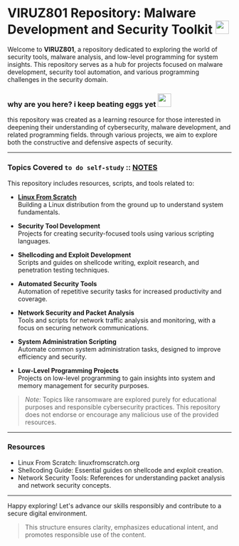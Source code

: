 # VIRUZ801 Repository: Malware Development and Security Toolkit <img src="https://cdn.catcatnya.com/custom_emojis/images/000/161/948/original/911f107a27fa251a.gif" length="30" width="30" />

Welcome to **VIRUZ801**, a repository dedicated to exploring the world of security tools, malware analysis, and low-level programming for system insights. This repository serves as a hub for projects focused on malware development, security tool automation, and various programming challenges in the security domain.

### why are you here? i keep beating eggs yet <img src="https://cdn.catcatnya.com/custom_emojis/images/000/011/086/original/1bd01832fa5a6e33.gif" length="30" width="30" />

this repository was created as a learning resource for those interested in deepening their understanding of cybersecurity, malware development, and related programming fields. through various projects, we aim to explore both the constructive and defensive aspects of security.

---

### Topics Covered `to do self-study` :: [**NOTES**](https://github.com/VIRUZ801/notes/tree/main)

This repository includes resources, scripts, and tools related to:

- [**Linux From Scratch**](https://www.linuxfromscratch.org) <br>
  Building a Linux distribution from the ground up to understand system fundamentals.  
  
- **Security Tool Development**  
  Projects for creating security-focused tools using various scripting languages.

- **Shellcoding and Exploit Development**  
  Scripts and guides on shellcode writing, exploit research, and penetration testing techniques.

- **Automated Security Tools**  
  Automation of repetitive security tasks for increased productivity and coverage.

- **Network Security and Packet Analysis**  
  Tools and scripts for network traffic analysis and monitoring, with a focus on securing network communications.

- **System Administration Scripting**  
  Automate common system administration tasks, designed to improve efficiency and security.

- **Low-Level Programming Projects**  
  Projects on low-level programming to gain insights into system and memory management for security purposes.

> *Note:* Topics like ransomware are explored purely for educational purposes and responsible cybersecurity practices. This repository does not endorse or encourage any malicious use of the provided resources.

---

### Resources
- Linux From Scratch: linuxfromscratch.org
- Shellcoding Guide: Essential guides on shellcode and exploit creation.
- Network Security Tools: References for understanding packet analysis and network security concepts.

---

Happy exploring! Let's advance our skills responsibly and contribute to a secure digital environment.

> This structure ensures clarity, emphasizes educational intent, and promotes responsible use of the content.

